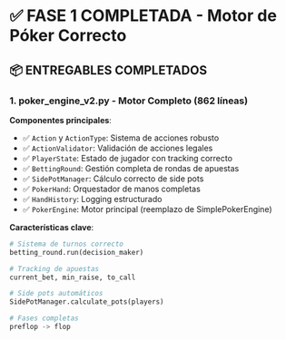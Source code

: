 # ✅ FASE 1 COMPLETADA - Motor de Póker Correcto

## 📦 ENTREGABLES COMPLETADOS

### 1. **poker_engine_v2.py** - Motor Completo (862 líneas)

**Componentes principales**:
- ✅ `Action` y `ActionType`: Sistema de acciones robusto
- ✅ `ActionValidator`: Validación de acciones legales
- ✅ `PlayerState`: Estado de jugador con tracking correcto
- ✅ `BettingRound`: Gestión completa de rondas de apuestas
- ✅ `SidePotManager`: Cálculo correcto de side pots
- ✅ `PokerHand`: Orquestador de manos completas
- ✅ `HandHistory`: Logging estructurado
- ✅ `PokerEngine`: Motor principal (reemplazo de SimplePokerEngine)

**Características clave**:
```python
# Sistema de turnos correcto
betting_round.run(decision_maker)

# Tracking de apuestas
current_bet, min_raise, to_call

# Side pots automáticos
SidePotManager.calculate_pots(players)

# Fases completas
preflop -> flop